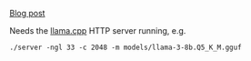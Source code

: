 [Blog post](https://blog.cleverdomain.org/using-an-llm-for-text-compression)

Needs the [llama.cpp](https://github.com/ggerganov/llama.cpp) HTTP server running, e.g.

```
./server -ngl 33 -c 2048 -m models/llama-3-8b.Q5_K_M.gguf
```
